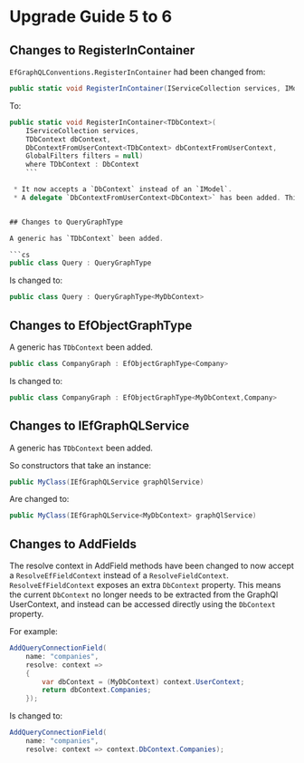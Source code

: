 <!--
GENERATED FILE - DO NOT EDIT
This file was generated by [MarkdownSnippets](https://github.com/SimonCropp/MarkdownSnippets).
Source File: /doco/mdsource/upgrade-guide-5to6.source.md
To change this file edit the source file and then run MarkdownSnippets.
-->

# Upgrade Guide 5 to 6


## Changes to RegisterInContainer

`EfGraphQLConventions.RegisterInContainer` had been changed from: 
```cs
public static void RegisterInContainer(IServiceCollection services, IModel model, GlobalFilters filters = null)
```

To:

```cs
public static void RegisterInContainer<TDbContext>(
    IServiceCollection services,
    TDbContext dbContext,
    DbContextFromUserContext<TDbContext> dbContextFromUserContext,
    GlobalFilters filters = null)
    where TDbContext : DbContext
    ```

 * It now accepts a `DbContext` instead of an `IModel`.
 * A delegate `DbContextFromUserContext<DbContext>` has been added. This is used when resolving field context. This means the current `DbContext` no longer needs to be extracted from the GraphQl UserContext, and instead can be accessed directly using the `DbContext` property.


## Changes to QueryGraphType

A generic has `TDbContext` been added.

```cs
public class Query : QueryGraphType
```

Is changed to:

```cs
public class Query : QueryGraphType<MyDbContext>
```


## Changes to EfObjectGraphType

A generic has `TDbContext` been added.

```cs
public class CompanyGraph : EfObjectGraphType<Company>
```

Is changed to:

```cs
public class CompanyGraph : EfObjectGraphType<MyDbContext,Company>
```


## Changes to IEfGraphQLService

A generic has `TDbContext` been added.

So constructors that take an instance:

```cs
public MyClass(IEfGraphQLService graphQlService)
```

Are changed to:

```cs
public MyClass(IEfGraphQLService<MyDbContext> graphQlService)
```


## Changes to AddFields

The resolve context in AddField methods have been changed to now accept a `ResolveEfFieldContext` instead of a `ResolveFieldContext`. `ResolveEfFieldContext` exposes an extra `DbContext` property. This means the current `DbContext` no longer needs to be extracted from the GraphQl UserContext, and instead can be accessed directly using the `DbContext` property.

For example:

```cs
AddQueryConnectionField(
    name: "companies",
    resolve: context =>
    {
        var dbContext = (MyDbContext) context.UserContext;
        return dbContext.Companies;
    });
```

Is changed to:

```cs
AddQueryConnectionField(
    name: "companies",
    resolve: context => context.DbContext.Companies);
```
